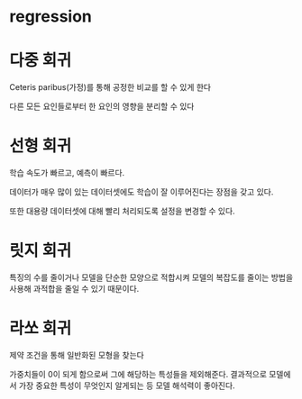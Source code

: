 # regression
# 다중 회귀
Ceteris paribus(가정)를 통해 공정한 비교를 할 수 있게 한다

다른 모든 요인들로부터 한 요인의 영향을 분리할 수 있다
# 선형 회귀
학습 속도가 빠르고, 예측이 빠르다.

데이터가 매우 많이 있는 데이터셋에도 학습이 잘 이루어진다는 장점을 갖고 있다.

또한 대용량 데이터셋에 대해 빨리 처리되도록 설정을 변경할 수 있다.

# 릿지 회귀
특징의 수를 줄이거나 모델을 단순한 모양으로 적합시켜 모델의 복잡도를 줄이는 방법을 사용해 과적합을 줄일 수 있기 때문이다.

# 라쏘 회귀
제약 조건을 통해 일반화된 모형을 찾는다

가중치들이 0이 되게 함으로써 그에 해당하는 특성들을 제외해준다. 결과적으로 모델에서 가장 중요한 특성이 무엇인지 알게되는 등 모델 해석력이 좋아진다.
